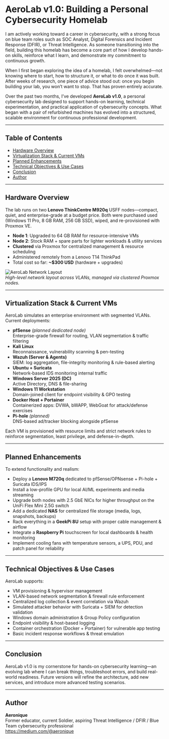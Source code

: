 # AeroLab v1.0: Building a Personal Cybersecurity Homelab

I am actively working toward a career in cybersecurity, with a strong focus on blue team roles such as SOC Analyst, Digital Forensics and Incident Response (DFIR), or Threat Intelligence. As someone transitioning into the field, building this homelab has become a core part of how I develop hands-on skills, reinforce what I learn, and demonstrate my commitment to continuous growth.

When I first began exploring the idea of a homelab, I felt overwhelmed—not knowing where to start, how to structure it, or what to do once it was built. After weeks of research, one piece of advice stood out: once you begin building your lab, you won’t want to stop. That has proven entirely accurate.

Over the past two months, I’ve developed **AeroLab v1.0**, a personal cybersecurity lab designed to support hands-on learning, technical experimentation, and practical application of cybersecurity concepts. What began with a pair of refurbished machines has evolved into a structured, scalable environment for continuous professional development.

---

## Table of Contents

- [Hardware Overview](#hardware-overview)  
- [Virtualization Stack & Current VMs](#virtualization-stack--current-vms)  
- [Planned Enhancements](#planned-enhancements)  
- [Technical Objectives & Use Cases](#technical-objectives--use-cases)  
- [Conclusion](#conclusion)  
- [Author](#author)  

---

## Hardware Overview

The lab runs on two **Lenovo ThinkCentre M920q** USFF nodes—compact, quiet, and enterprise-grade at a budget price. Both were purchased used (Windows 11 Pro, 8 GB RAM, 256 GB SSD), wiped, and re-provisioned with Proxmox VE.

- **Node 1**: Upgraded to 64 GB RAM for resource-intensive VMs  
- **Node 2**: Stock RAM + spare parts for lighter workloads & utility services  
- **Clustered** via Proxmox for centralized management & resource scheduling  
- Administered remotely from a Lenovo T14 ThinkPad  
- Total cost so far: **~\$300 USD** (hardware + upgrades)

![AeroLab Network Layout](images/aerolab-network-layout.png)  
*High-level network layout across VLANs, managed via clustered Proxmox nodes.*

---

## Virtualization Stack & Current VMs

AeroLab simulates an enterprise environment with segmented VLANs. Current deployments:

- **pfSense** *(planned dedicated node)*  
  Enterprise-grade firewall for routing, VLAN segmentation & traffic filtering  
- **Kali Linux**  
  Reconnaissance, vulnerability scanning & pen-testing  
- **Wazuh (Server & Agents)**  
  SIEM: log aggregation, file-integrity monitoring & rule-based alerting  
- **Ubuntu + Suricata**  
  Network-based IDS monitoring internal traffic  
- **Windows Server 2025 (DC)**  
  Active Directory, DNS & file-sharing  
- **Windows 11 Workstation**  
  Domain-joined client for endpoint visibility & GPO testing  
- **Docker Host + Portainer**  
  Containerized apps: DVWA, bWAPP, WebGoat for attack/defense exercises  
- **Pi-hole** *(planned)*  
  DNS-based ad/tracker blocking alongside pfSense  

Each VM is provisioned with resource limits and strict network rules to reinforce segmentation, least privilege, and defense-in-depth.

---

## Planned Enhancements

To extend functionality and realism:

- Deploy a **Lenovo M720q** dedicated to pfSense/OPNsense + Pi-hole + Suricata IDS/IPS  
- Install a low-profile GPU for local AI/ML experiments and media streaming  
- Upgrade both nodes with 2.5 GbE NICs for higher throughput on the UniFi Flex Mini 2.5G switch  
- Add a dedicated **NAS** for centralized file storage (media, logs, snapshots, backups)  
- Rack everything in a **GeekPi 8U** setup with proper cable management & airflow  
- Integrate a **Raspberry Pi** touchscreen for local dashboards & health monitoring  
- Implement cooling fans with temperature sensors, a UPS, PDU, and patch panel for reliability  

---

## Technical Objectives & Use Cases

AeroLab supports:

- VM provisioning & hypervisor management  
- VLAN-based network segmentation & firewall rule enforcement  
- Centralized log collection & event correlation via Wazuh  
- Simulated attacker behavior with Suricata + SIEM for detection validation  
- Windows domain administration & Group Policy configuration  
- Endpoint visibility & host-based logging  
- Container orchestration (Docker + Portainer) for vulnerable app testing  
- Basic incident response workflows & threat emulation  

---

## Conclusion

AeroLab v1.0 is my cornerstone for hands-on cybersecurity learning—an evolving lab where I can break things, troubleshoot errors, and build real-world readiness. Future versions will refine the architecture, add new services, and introduce more advanced testing scenarios.

---

## Author

**Aeronique**  
Former educator, current Soldier, aspiring Threat Intelligence / DFIR / Blue Team cybersecurity professional  
https://medium.com/@aeronique
